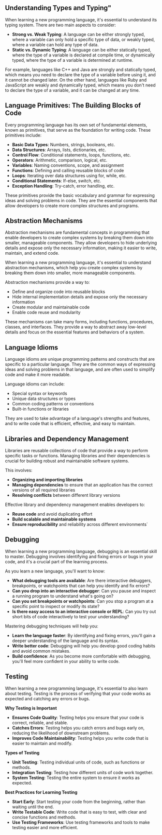 ##  Understanding Types and Typing"

When learning a new programming language, it's essential to understand its typing system. There are two main aspects to consider:

* **Strong vs. Weak Typing**: A language can be either strongly typed, where a variable can only hold a specific type of data, or weakly typed, where a variable can hold any type of data.
* **Static vs. Dynamic Typing**: A language can be either statically typed, where the type of a variable is declared at compile time, or dynamically typed, where the type of a variable is determined at runtime.


For example, languages like C++ and Java are strongly and statically typed, which means you need to declare the type of a variable before using it, and it cannot be changed later. On the other hand, languages like Ruby and JavaScript are weakly and dynamically typed, which means you don't need to declare the type of a variable, and it can be changed at any time.

## Language Primitives: The Building Blocks of Code

Every programming language has its own set of fundamental elements, known as primitives, that serve as the foundation for writing code. These primitives include:

* **Basic Data Types**: Numbers, strings, booleans, etc.
* **Data Structures**: Arrays, lists, dictionaries, etc.
* **Control Flow**: Conditional statements, loops, functions, etc.
* **Operators**: Arithmetic, comparison, logical, etc.
* **Variables**: Naming conventions, scope, and assignment
* **Functions**: Defining and calling reusable blocks of code
* **Loops**: Iterating over data structures using for, while, etc.
* **Conditional Statements**: If-else, switch, etc.
* **Exception Handling**: Try-catch, error handling, etc.

These primitives provide the basic vocabulary and grammar for expressing ideas and solving problems in code. They are the essential components that allow developers to create more complex structures and programs.

## Abstraction Mechanisms

Abstraction mechanisms are fundamental concepts in programming that enable developers to create complex systems by breaking them down into smaller, manageable components. They allow developers to hide underlying details and expose only the necessary information, making it easier to write, maintain, and extend code.

When learning a new programming language, it's essential to understand abstraction mechanisms, which help you create complex systems by breaking them down into smaller, more manageable components.

Abstraction mechanisms provide a way to:

* Define and organize code into reusable blocks
* Hide internal implementation details and expose only the necessary information
* Create modular and maintainable code
* Enable code reuse and modularity

These mechanisms can take many forms, including functions, procedures, classes, and interfaces. They provide a way to abstract away low-level details and focus on the essential features and behaviors of a system.

## Language Idioms

Language idioms are unique programming patterns and constructs that are specific to a particular language. They are the common ways of expressing ideas and solving problems in that language, and are often used to simplify code and make it more readable.

Language idioms can include:

* Special syntax or keywords
* Unique data structures or types
* Common coding patterns or conventions
* Built-in functions or libraries

They are used to take advantage of a language's strengths and features, and to write code that is efficient, effective, and easy to maintain.

## Libraries and Dependency Management

Libraries are reusable collections of code that provide a way to perform specific tasks or functions. Managing libraries and their dependencies is crucial for building robust and maintainable software systems.

This involves:

* **Organizing and importing libraries**
* **Managing dependencies** to ensure that an application has the correct versions of all required libraries
* **Resolving conflicts** between different library versions

Effective library and dependency management enables developers to:

* **Reuse code** and avoid duplicating effort
* **Build scalable and maintainable systems**
* **Ensure reproducibility** and reliability across different environments`

## Debugging

When learning a new programming language, debugging is an essential skill to master. Debugging involves identifying and fixing errors or bugs in your code, and it's a crucial part of the learning process.

As you learn a new language, you'll want to know:

* **What debugging tools are available**: Are there interactive debuggers, breakpoints, or watchpoints that can help you identify and fix errors?
* **Can you drop into an interactive debugger**: Can you pause and inspect a running program to understand what's going on?
* **Can you set breakpoints or watchpoints**: Can you stop a program at a specific point to inspect or modify its state?
* **Is there easy access to an interactive console or REPL**: Can you try out short bits of code interactively to test your understanding?

Mastering debugging techniques will help you:

* **Learn the language faster**: By identifying and fixing errors, you'll gain a deeper understanding of the language and its syntax.
* **Write better code**: Debugging will help you develop good coding habits and avoid common mistakes.
* **Build confidence**: As you become more comfortable with debugging, you'll feel more confident in your ability to write code.

## Testing

When learning a new programming language, it's essential to also learn about testing. Testing is the process of verifying that your code works as expected and catching any errors or bugs.

**Why Testing is Important**

* **Ensures Code Quality**: Testing helps you ensure that your code is correct, reliable, and stable.
* **Catches Errors**: Testing helps you catch errors and bugs early on, reducing the likelihood of downstream problems.
* **Improves Code Maintainability**: Testing helps you write code that is easier to maintain and modify.

**Types of Testing**

* **Unit Testing**: Testing individual units of code, such as functions or methods.
* **Integration Testing**: Testing how different units of code work together.
* **System Testing**: Testing the entire system to ensure it works as expected.

**Best Practices for Learning Testing**

* **Start Early**: Start testing your code from the beginning, rather than waiting until the end.
* **Write Testable Code**: Write code that is easy to test, with clear and concise functions and methods.
* **Use Testing Frameworks**: Use testing frameworks and tools to make testing easier and more efficient.